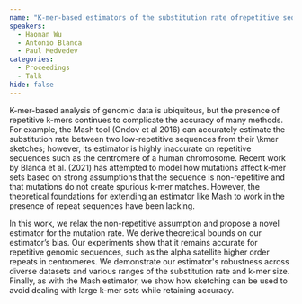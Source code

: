 ```yaml
---
name: "K-mer-based estimators of the substitution rate ofrepetitive sequences"
speakers:
  - Haonan Wu
  - Antonio Blanca
  - Paul Medvedev
categories:
  - Proceedings
  - Talk
hide: false
---
```


K-mer-based analysis of genomic data is ubiquitous, but the
presence of repetitive k-mers continues to complicate the
accuracy of many methods. For example, the Mash tool (Ondov
et al 2016) can accurately estimate the substitution rate
between two low-repetitive sequences from their \kmer
sketches; however, its estimator is highly inaccurate on
repetitive sequences such as the centromere of a human
chromosome. Recent work by Blanca et al. (2021) has
attempted to model how mutations affect k-mer sets based on
strong assumptions that the sequence is non-repetitive and
that mutations do not create spurious k-mer matches.
However, the theoretical foundations for extending an
estimator like Mash to work in the presence of repeat
sequences have been lacking.

In this work, we relax the non-repetitive assumption and
propose a novel estimator for the mutation rate. We derive
theoretical bounds on our estimator’s bias. Our experiments
show that it remains accurate for repetitive genomic
sequences, such as the alpha satellite higher order repeats
in centromeres. We demonstrate our estimator's robustness
across diverse datasets and various ranges of the
substitution rate and k-mer size. Finally, as with the Mash
estimator, we show how sketching can be used to avoid
dealing with large k-mer sets while retaining accuracy.